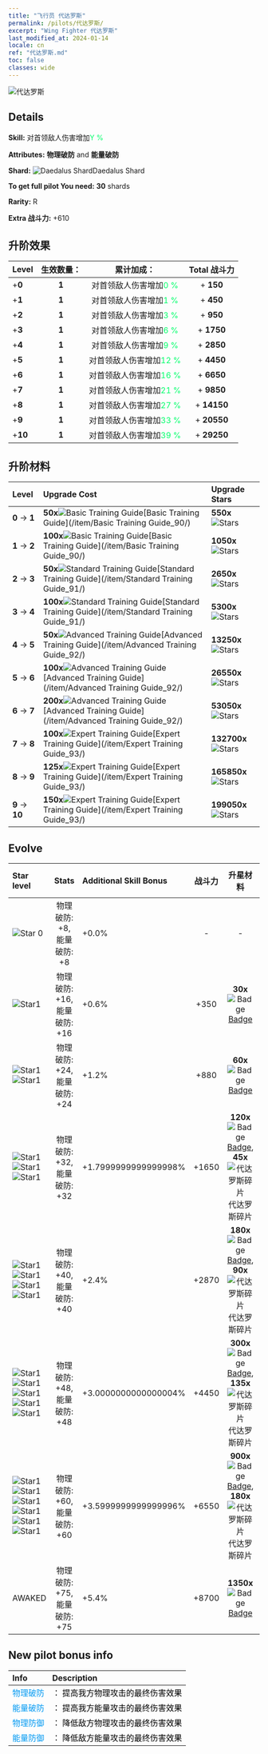 ```yaml
---
title: "飞行员 代达罗斯"
permalink: /pilots/代达罗斯/
excerpt: "Wing Fighter 代达罗斯"
last_modified_at: 2024-01-14
locale: cn
ref: "代达罗斯.md"
toc: false
classes: wide
---
```



 ![代达罗斯](/images/pilots/aviator_piece_4015.png)

## Details

 **Skill:** 对首领敌人伤害增加<span style="color: #03ff6b">Y %</span><br/><span style="color: #000000;"></span> 

 **Attributes:** **物理破防** and **能量破防**

 **Shard:** ![Daedalus Shard](/images/pilots/Daedalus_Shard_p.png)Daedalus Shard 

 **To get full pilot You need:** **30** shards 

 **Rarity:** R 

 **Extra 战斗力:** +610 



## 升阶效果

  |  Level | 生效数量： |     累计加成：    | Total 战斗力 |
  |:----|:-----:|:-------------------:|:-------:|
  | +**0**  | **1**  | 对首领敌人伤害增加<span style="color: #03ff6b">0 %</span><br/><span style="color: #000000;"></span>  | + **150** |
  | +**1**  | **1**  | 对首领敌人伤害增加<span style="color: #03ff6b">1 %</span><br/><span style="color: #000000;"></span>  | + **450** |
  | +**2**  | **1**  | 对首领敌人伤害增加<span style="color: #03ff6b">3 %</span><br/><span style="color: #000000;"></span>  | + **950** |
  | +**3**  | **1**  | 对首领敌人伤害增加<span style="color: #03ff6b">6 %</span><br/><span style="color: #000000;"></span>  | + **1750** |
  | +**4**  | **1**  | 对首领敌人伤害增加<span style="color: #03ff6b">9 %</span><br/><span style="color: #000000;"></span>  | + **2850** |
  | +**5**  | **1**  | 对首领敌人伤害增加<span style="color: #03ff6b">12 %</span><br/><span style="color: #000000;"></span>  | + **4450** |
  | +**6**  | **1**  | 对首领敌人伤害增加<span style="color: #03ff6b">16 %</span><br/><span style="color: #000000;"></span>  | + **6650** |
  | +**7**  | **1**  | 对首领敌人伤害增加<span style="color: #03ff6b">21 %</span><br/><span style="color: #000000;"></span>  | + **9850** |
  | +**8**  | **1**  | 对首领敌人伤害增加<span style="color: #03ff6b">27 %</span><br/><span style="color: #000000;"></span>  | + **14150** |
  | +**9**  | **1**  | 对首领敌人伤害增加<span style="color: #03ff6b">33 %</span><br/><span style="color: #000000;"></span>  | + **20550** |
  | +**10**  | **1**  | 对首领敌人伤害增加<span style="color: #03ff6b">39 %</span><br/><span style="color: #000000;"></span>  | + **29250** |




## 升阶材料

  |  Level |      Upgrade Cost   |  Upgrade Stars  |
  |:-------|:--------------------|:----------------|
  | **0** -> **1**  | **50x**![Basic Training Guide](/images/item/Basic_Training_Guide_p.png)[Basic Training Guide](/item/Basic Training Guide_90/) | **550x**![Stars](/images/item/Stars_p.png) |
  | **1** -> **2**  | **100x**![Basic Training Guide](/images/item/Basic_Training_Guide_p.png)[Basic Training Guide](/item/Basic Training Guide_90/) | **1050x**![Stars](/images/item/Stars_p.png) |
  | **2** -> **3**  | **50x**![Standard Training Guide](/images/item/Standard_Training_Guide_p.png)[Standard Training Guide](/item/Standard Training Guide_91/) | **2650x**![Stars](/images/item/Stars_p.png) |
  | **3** -> **4**  | **100x**![Standard Training Guide](/images/item/Standard_Training_Guide_p.png)[Standard Training Guide](/item/Standard Training Guide_91/) | **5300x**![Stars](/images/item/Stars_p.png) |
  | **4** -> **5**  | **50x**![Advanced Training Guide](/images/item/Advanced_Training_Guide_p.png)[Advanced Training Guide](/item/Advanced Training Guide_92/) | **13250x**![Stars](/images/item/Stars_p.png) |
  | **5** -> **6**  | **100x**![Advanced Training Guide](/images/item/Advanced_Training_Guide_p.png)[Advanced Training Guide](/item/Advanced Training Guide_92/) | **26550x**![Stars](/images/item/Stars_p.png) |
  | **6** -> **7**  | **200x**![Advanced Training Guide](/images/item/Advanced_Training_Guide_p.png)[Advanced Training Guide](/item/Advanced Training Guide_92/) | **53050x**![Stars](/images/item/Stars_p.png) |
  | **7** -> **8**  | **100x**![Expert Training Guide](/images/item/Expert_Training_Guide_p.png)[Expert Training Guide](/item/Expert Training Guide_93/) | **132700x**![Stars](/images/item/Stars_p.png) |
  | **8** -> **9**  | **125x**![Expert Training Guide](/images/item/Expert_Training_Guide_p.png)[Expert Training Guide](/item/Expert Training Guide_93/) | **165850x**![Stars](/images/item/Stars_p.png) |
  | **9** -> **10**  | **150x**![Expert Training Guide](/images/item/Expert_Training_Guide_p.png)[Expert Training Guide](/item/Expert Training Guide_93/) | **199050x**![Stars](/images/item/Stars_p.png) |




## Evolve

  |  Star level | Stats | Additional Skill Bonus | 战斗力 | 升星材料 | Awake Costs Shards |
  |:------------|:-----:|:-------------------|:----------------:|:--------------------:|:-------------|
  | ![Star 0](/images/s0.png)  | 物理破防: +8, 能量破防: +8  | +0.0%  | -  | -  |  |
  | ![Star1](/images/s1.png)  | 物理破防: +16, 能量破防: +16  | +0.6%  | +350  | **30x**![Badge](/images/item/Badge_p.png)[Badge](/item/Badge_94/)  |  |
  | ![Star1](/images/s1.png)![Star1](/images/s1.png)  | 物理破防: +24, 能量破防: +24  | +1.2%  | +880  | **60x**![Badge](/images/item/Badge_p.png)[Badge](/item/Badge_94/)  |  |
  | ![Star1](/images/s1.png)![Star1](/images/s1.png)![Star1](/images/s1.png)  | 物理破防: +32, 能量破防: +32  | +1.7999999999999998%  | +1650  | **120x**![Badge](/images/item/Badge_p.png)[Badge](/item/Badge_94/), **45x**![代达罗斯碎片](/images/pilots/Daedalus_Shard_p.png)代达罗斯碎片  |  |
  | ![Star1](/images/s1.png)![Star1](/images/s1.png)![Star1](/images/s1.png)![Star1](/images/s1.png)  | 物理破防: +40, 能量破防: +40  | +2.4%  | +2870  | **180x**![Badge](/images/item/Badge_p.png)[Badge](/item/Badge_94/), **90x**![代达罗斯碎片](/images/pilots/Daedalus_Shard_p.png)代达罗斯碎片  |  |
  | ![Star1](/images/s1.png)![Star1](/images/s1.png)![Star1](/images/s1.png)![Star1](/images/s1.png)![Star1](/images/s1.png)  | 物理破防: +48, 能量破防: +48  | +3.0000000000000004%  | +4450  | **300x**![Badge](/images/item/Badge_p.png)[Badge](/item/Badge_94/), **135x**![代达罗斯碎片](/images/pilots/Daedalus_Shard_p.png)代达罗斯碎片  |  ![N](/images/pilots/N_p.png) x200 |
  | ![Star1](/images/s1.png)![Star1](/images/s1.png)![Star1](/images/s1.png)![Star1](/images/s1.png)![Star1](/images/s1.png)![Star1](/images/s1.png)  | 物理破防: +60, 能量破防: +60  | +3.5999999999999996%  | +6550  | **900x**![Badge](/images/item/Badge_p.png)[Badge](/item/Badge_94/), **180x**![代达罗斯碎片](/images/pilots/Daedalus_Shard_p.png)代达罗斯碎片  |  ![N](/images/pilots/N_p.png) x400 |
  | AWAKED  | 物理破防: +75, 能量破防: +75  | +5.4%  | +8700  | **1350x**![Badge](/images/item/Badge_p.png)[Badge](/item/Badge_94/)  |  ![R](/images/pilots/R_p.png) x900 ![N](/images/pilots/N_p.png) x800 |



## New pilot bonus info

  |  Info |  Description |
  |:------|:-------------|
  | <span style="color: #0099f2">物理破防</span> | <span style="color: #000000;">： 提高我方物理攻击的最终伤害效果</span> |
  | <span style="color: #0099f2">能量破防</span> | <span style="color: #000000;">： 提高我方能量攻击的最终伤害效果</span> |
  | <span style="color: #0099f2">物理防御</span> | <span style="color: #000000;">： 降低敌方物理攻击的最终伤害效果</span> |
  | <span style="color: #0099f2">能量防御</span> | <span style="color: #000000;">： 降低敌方能量攻击的最终伤害效果</span> |

